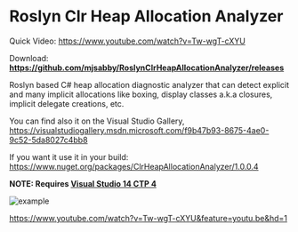 Roslyn Clr Heap Allocation Analyzer
===================================

Quick Video: https://www.youtube.com/watch?v=Tw-wgT-cXYU

Download: **https://github.com/mjsabby/RoslynClrHeapAllocationAnalyzer/releases**

Roslyn based C# heap allocation diagnostic analyzer that can detect explicit and many implicit allocations like boxing, display classes a.k.a closures, implicit delegate creations, etc.

You can find also it on the Visual Studio Gallery, https://visualstudiogallery.msdn.microsoft.com/f9b47b93-8675-4ae0-9c52-5da8027c4bb8

If you want it use it in your build: https://www.nuget.org/packages/ClrHeapAllocationAnalyzer/1.0.0.4

**NOTE: Requires [Visual Studio 14 CTP 4](http://www.visualstudio.com/en-us/downloads/visual-studio-14-ctp-vs.aspx)**

![example](https://cloud.githubusercontent.com/assets/1930559/4606581/2a027d08-5225-11e4-8d4e-686c204a1267.png)

https://www.youtube.com/watch?v=Tw-wgT-cXYU&feature=youtu.be&hd=1